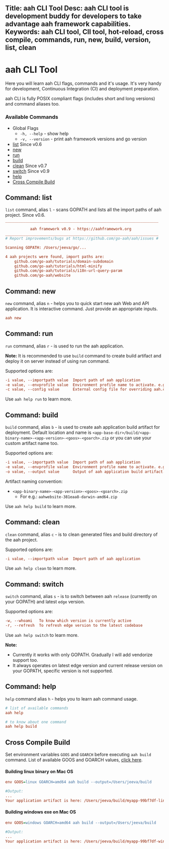 Title: aah CLI Tool
Desc: aah CLI tool is development buddy for developers to take advantage aah framework capabilities.
Keywords: aah CLI tool, ClI tool, hot-reload, cross compile, commands, run, new, build, version, list, clean
---
# aah CLI Tool

Here you will learn aah CLI flags, commands and it's usage. It's very handy for development, Continuous Integration (CI) and deployment preparation.

aah CLI is fully POSIX compliant flags (includes short and long versions) and command aliases too.

### Available Commands
  * Global Flags
      - `-h, --help` - show help
      - `-v, --version` - print aah framework versions and go version
  * [list](#command-list) <span class="badge lb-xs">Since v0.6</span>
  * [new](#command-new)
  * [run](#command-run)
  * [build](#command-build)
  * [clean](#command-clean) <span class="badge lb-xs">Since v0.7</span>
  * [switch](#command-switch) <span class="badge lb-xs">Since v0.9</span>
  * [help](#command-help)
  * [Cross Compile Build](#cross-compile-build)

## Command: list
`list` command, alias `l` - scans GOPATH and lists all the import paths of aah project. <span class="badge lb-sm">Since v0.6</span>.

```cfg
‾‾‾‾‾‾‾‾‾‾‾‾‾‾‾‾‾‾‾‾‾‾‾‾‾‾‾‾‾‾‾‾‾‾‾‾‾‾‾‾‾‾‾‾‾‾‾‾‾‾‾‾‾‾‾‾‾‾‾‾‾‾‾‾‾‾‾‾
           aah framework v0.9 - https://aahframework.org
____________________________________________________________________
# Report improvements/bugs at https://github.com/go-aah/aah/issues #

Scanning GOPATH: /Users/jeeva/go/...

4 aah projects were found, import paths are:
    github.com/go-aah/tutorials/domain-subdomain
    github.com/go-aah/tutorials/html-minify
    github.com/go-aah/tutorials/i18n-url-query-param
    github.com/go-aah/website
```


## Command: new

`new` command, alias `n` - helps you to quick start new aah Web and API application. It is interactive command. Just provide an appropriate inputs.

```cfg
aah new
```


## Command: run

`run` command, alias `r` - is used to run the aah application.

<div class="alert alert-info-blue">
<p><strong>Note:</strong> It is recommended to use <code>build</code> command to create build artifact and deploy it on server instead of using run command.</p>
</div>

Supported options are:
```cfg
-i value, --importpath value  Import path of aah application
-e value, --envprofile value  Environment profile name to activate. e.g: dev, qa, prod
-c value, --config value      External config file for overriding aah.conf values
```

Use `aah help run` to learn more.


## Command: build

`build` command, alias `b` - is used to create aah application build artifact for deployment. Default location and name is `<app-base-dir>/build/<app-binary-name>-<app-version>-<goos>-<goarch>.zip` or you can use your custom artifact name too.

Supported options are:
```cfg
-i value, --importpath value  Import path of aah application
-e value, --envprofile value  Environment profile name to activate. e.g: dev, qa, prod
-o value, --output value      Output of aah application build artifact. Default is '<app-base-dir>/build/<app-binary-name>-<app-version>-<goos>-<goarch>.zip'
```

Artifact naming convention:

  * `<app-binary-name>-<app-version>-<goos>-<goarch>.zip`
      - For e.g.: `aahwebsite-381eaa8-darwin-amd64.zip`

Use `aah help build` to learn more.


## Command: clean

`clean` command, alias `c` - is to clean generated files and build directory of the aah project.

Supported options are:
```cfg
-i value, --importpath value  Import path of aah application
```

Use `aah help clean` to learn more.


## Command: switch

`switch` command, alias `s` - is to switch between aah `release` (currently on your GOPATH) and latest `edge` version.

Supported options are:
```cfg
-w, --whoami   To know which version is currently active
-r, --refresh  To refresh edge version to the latest codebase
```

Use `aah help switch` to learn more.

<div class="alert alert-info-blue">
<p><strong>Note:</strong>
<ul>
  <li>Currently it works with only GOPATH. Gradually I will add vendorize support too.</li>
  <li>It always operates on latest edge version and current release version on your GOPATH, specific version is not supported.</li>
</ul>
</p>
</div>


## Command: help

`help` command alias `h` - helps you to learn aah command usage.

```cfg
# list of available commands
aah help

# to know about one command
aah help build
```

## Cross Compile Build
Set environment variables `GOOS` and `GOARCH` before executing `aah build` command. List of available GOOS and GOARCH values, [click here](https://golang.org/doc/install/source#environment).

#### Building linux binary on Mac OS
```cfg
env GOOS=linux GOARCH=amd64 aah build --output=/Users/jeeva/build

#Output:
...
Your application artifact is here: /Users/jeeva/build/myapp-99bf7df-linux-amd64.zip
```

#### Building windows exe on Mac OS
```cfg
env GOOS=windows GOARCH=amd64 aah build --output=/Users/jeeva/build

#Output:
...
Your application artifact is here: /Users/jeeva/build/myapp-99bf7df-windows-amd64.zip
```
